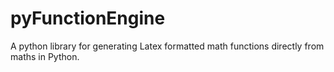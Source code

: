 # pyFunctionEngine
A python library for generating Latex formatted math functions directly from maths in Python.
